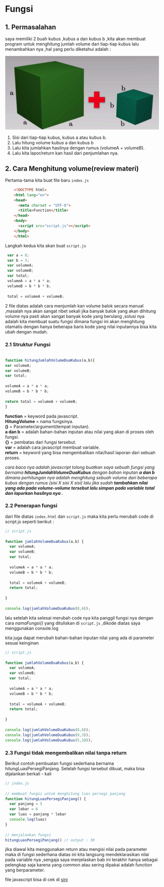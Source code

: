 # Fungsi

## 1. Permasalahan

saya memiliki 2 buah kubus ,kubus a dan kubus b ,kita akan membuat program untuk menghitung jumlah volume dari tiap-tiap kubus lalu menambahkan nya ,hal yang perlu diketahui adalah :

![contoh-kasus](img/js-1.png)

1. Sisi dari tiap-tiap kubus, kubus a atau kubus b.
2. Lalu hitung volume kubus a dan kubus b
3. Lalu kita jumlahkan hasilnya dengan rumus (volumeA + volumeB).
4. Lalu kita lapor/return kan hasil dari penjumlahan nya.


## 2. Cara Menghitung volume(review materi)
  Pertama-tama kita buat file baru ``index.js`` 

  ```html
      <!DOCTYPE html>
      <html lang="en">
      <head>
        <meta charset = "UTF-8">
        <title>Function</title>
      </head>
      <body>
        <script src="script.js"></script>
      </body>
      </html>

  ```
      
  Langkah kedua kita akan buat ``script.js``

 ```javascript
  var a = 8;
  var b = 3;
  var volumeA;
  var volumeB;
  var total;
  volumeA = a * a * a;
  volumeB = b * b * b;

  total = volumeA + volumeB;

```

2 file diatas adalah cara menjumlah kan volume balok secara manual ,masalah nya akan sangat ribet sekali jika banyak balok yang akan dihitung volume nya pasti akan sangat banyak kode yang berulang ,solusi nya adalah kita membuat suatu fungsi dimana fungsi ini akan menghitung otamatis dengan hanya beberapa baris kode yang nilai inputannya bisa kita ubah dengan mudah. 

### 2.1 Struktur Fungsi
```javascript

function hitungJumlahVolumeDuaKubus(a,b){
var volumeA;
var volumeB;
var total;

volumeA = a * a * a;
volumeB = b * b * b;

return total = volumeA + volumeB;
}

```

**function** = keyword pada javascript.  
**HitungVolume** = nama fungsinya.  
**()** = Parameter/argument(tempat inputan).  
**a dan b** = adalah bahan-bahan inputan atau nilai yang akan di proses oleh fungsi.  
**{}** = pembatas dari fungsi tersebut.  
**var** = adalah cara javascript membuat variable.  
**return** = keyword yang bisa mengembalikan nilai/hasil laporan dari sebuah proses.

*cara baca nya adalah javascript tolong buatkan saya sebuah fungsi yang bernama **hitungJumlahVolumeDuaKubus** dengan bahan inputan **a dan b** dimana perhitungan nya adalah menghitung sebuah volume dari beberapa kubus dengan rumus (sisi X sisi X sisi) lalu jika sudah **tambahkan nilai yang ada pada volume-volume tersebut lalu simpan pada variable total dan laporkan hasilnya nya .***


### 2.2 Penerapan fungsi

dari file diatas ``index.html`` dan ``script.js``
maka kita perlu merubah code di script.js
seperti berikut :
```javascript
// script.js

function jumlahVolumeDuaKubus(a,b) {
  var volumeA;
  var volumeB;
  var total;

  volumeA = a * a * a;
  volumeB = b * b * b;

  total = volumeA + volumeB;
  return total;
  
}

console.log(jumlahVolumeDuaKubus(8,6));


```

lalu setelah kita selesai merubah code nya kita panggil fungsi nya dengan cara *namaFungsi()* yang dituliskan di ``script.js`` ,dikode diatas saya menggunakan console.log 

kita juga dapat merubah bahan-bahan inputan nilai yang ada di parameter sesuai keinginan

```javascript
// script.js

function jumlahVolumeDuaKubus(a,b) {
  var volumeA;
  var volumeB;
  var total;

  volumeA = a * a * a;
  volumeB = b * b * b;

  total = volumeA + volumeB;
  return total;
  
}

console.log(jumlahVolumeDuaKubus(8,6));
console.log(jumlahVolumeDuaKubus(9,3));
console.log(jumlahVolumeDuaKubus(5,10));

```

### 2.3 Fungsi tidak mengembalikan nilai tanpa return
Berikut contoh pembuatan fungsi sederhana bernama hitungLuasPersegiPanjang. Setelah fungsi tersebut dibuat, maka bisa dijalankan berkali - kali
```javascript
// index.js

// membuat fungsi untuk menghitung luas persegi panjang
function hitungLuasPersegiPanjang() {
  var panjang = 5
  var lebar = 6
  var luas = panjang * lebar
  console.log(luas)
}

// menjalankan fungsi
hitungLuasPersegiPanjang() // output : 30

```

jika diawal kita menggunakan return atau mengisi nilai pada parameter maka di fungsi sederhana diatas ini kita langsung mendeklarasikan nilai pada variable nya ,sengaja saya menjelaskan bab ini terakhir hanya sebagai pelengkap saja karena yang common atau sering dipakai adalah function yang berparameter.

file javascript bisa di cek di [sini](implementation/fungsi)
